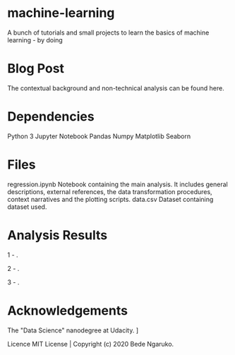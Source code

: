 # machine-learning
A bunch of tutorials and small projects to learn the basics of machine learning - by doing 

# Blog Post
The contextual background and non-technical analysis can be found here.

# Dependencies
Python 3
Jupyter Notebook
Pandas
Numpy
Matplotlib
Seaborn

# Files
regression.ipynb Notebook containing the main analysis. It includes general descriptions, external references, the data transformation procedures, context narratives and the plotting scripts.
data.csv Dataset containing dataset used.

# Analysis Results
1 - .

2 - .

3 - .

# Acknowledgements
The "Data Science" nanodegree at Udacity. ]

Licence
MIT License | Copyright (c) 2020 Bede Ngaruko.
